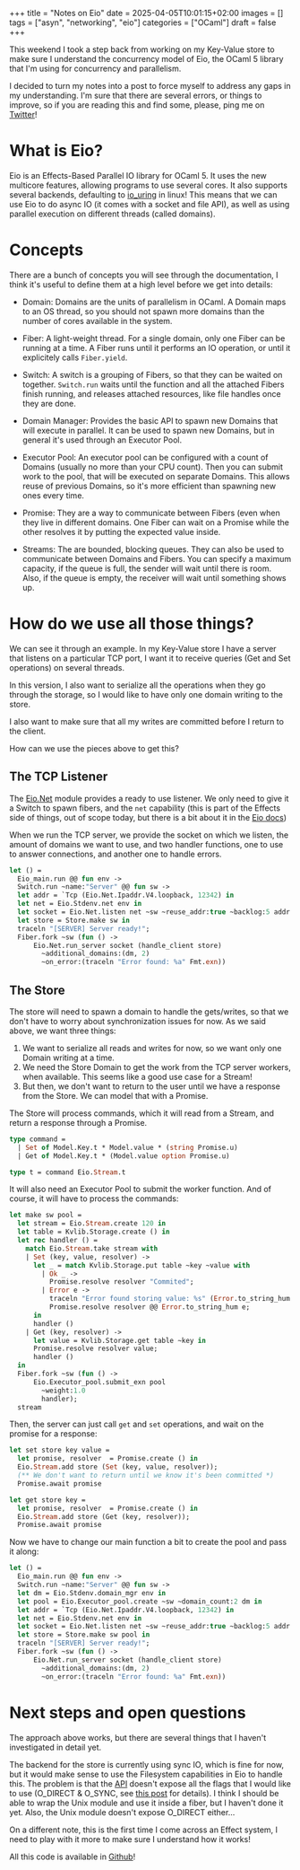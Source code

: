 +++
title = "Notes on Eio"
date = 2025-04-05T10:01:15+02:00
images = []
tags = ["asyn", "networking", "eio"]
categories = ["OCaml"]
draft = false
+++

This weekend I took a step back from working on my Key-Value store to
make sure I understand the concurrency model of Eio, the OCaml 5
library that I'm using for concurrency and parallelism.

I decided to turn my notes into a post to force myself to address any
gaps in my understanding. I'm sure that there are several errors, or
things to improve, so if you are reading this and find some, please,
ping me on [Twitter](https://x.com/jagarciagim)!

# What is Eio?
Eio is an Effects-Based Parallel IO library for OCaml 5. It uses the
new multicore features, allowing programs to use several cores. It
also supports several backends, defaulting to
[io_uring](https://unixism.net/loti/what_is_io_uring.html) in linux!
This means that we can use Eio to do async IO (it comes with a socket
and file API), as well as using parallel execution on different
threads (called domains).

# Concepts
There are a bunch of concepts you will see through the documentation,
I think it's useful to define them at a high level before we get into
details:

- Domain: Domains are the units of parallelism in OCaml. A Domain maps
to an OS thread, so you should not spawn more domains than the
number of cores available in the system.

- Fiber: A light-weight thread. For a single domain, only one Fiber
can be running at a time. A Fiber runs until it performs an IO
operation, or until it explicitely calls `Fiber.yield`.

- Switch: A switch is a grouping of Fibers, so that they can be waited
on together. `Switch.run` waits until the function and all the
attached Fibers finish running, and releases attached resources,
like file handles once they are done.

- Domain Manager: Provides the basic API to spawn new Domains that
will execute in parallel. It can be used to spawn new Domains, but
in general it's used through an Executor Pool.

- Executor Pool: An executor pool can be configured with a count of
Domains (usually no more than your CPU count). Then you can submit
work to the pool, that will be executed on separate Domains. This
allows reuse of previous Domains, so it's more efficient than
spawning new ones every time.

- Promise: They are a way to communicate between Fibers (even when
they live in different domains. One Fiber can wait on a Promise while
the other resolves it by putting the expected value inside.

- Streams: The are bounded, blocking queues. They can also be used to
communicate between Domains and Fibers. You can specify a maximum
capacity, if the queue is full, the sender will wait until there is
room. Also, if the queue is empty, the receiver will wait until
something shows up.

# How do we use all those things?

We can see it through an example. In my Key-Value store I have a
server that listens on a particular TCP port, I want it to receive
queries (Get and Set operations) on several threads.

In this version, I also want to serialize all the operations when they
go through the storage, so I would like to have only one domain
writing to the store.

I also want to make sure that all my writes are committed before I
return to the client.

How can we use the pieces above to get this?

## The TCP Listener

The
[Eio.Net](https://ocaml-multicore.github.io/eio/eio/Eio/Net/index.html)
module provides a ready to use listener. We only need to give it a
Switch to spawn fibers, and the `net` capability (this is part of the
Effects side of things, out of scope today, but there is a bit about
it in the [Eio
docs](https://github.com/ocaml-multicore/eio?tab=readme-ov-file#design-note-capabilities))

When we run the TCP server, we provide the socket on which we listen,
the amount of domains we want to use, and two handler functions, one
to use to answer connections, and another one to handle errors.

```ocaml
let () =
  Eio_main.run @@ fun env ->
  Switch.run ~name:"Server" @@ fun sw ->
  let addr = `Tcp (Eio.Net.Ipaddr.V4.loopback, 12342) in
  let net = Eio.Stdenv.net env in
  let socket = Eio.Net.listen net ~sw ~reuse_addr:true ~backlog:5 addr in
  let store = Store.make sw in
  traceln "[SERVER] Server ready!";
  Fiber.fork ~sw (fun () ->
      Eio.Net.run_server socket (handle_client store)
        ~additional_domains:(dm, 2)
        ~on_error:(traceln "Error found: %a" Fmt.exn))
```

## The Store

The store will need to spawn a domain to handle the gets/writes,
so that we don't have to worry about synchronization issues for
now. As we said above, we want three things:

1. We want to serialize all reads and writes for now, so we want only
one Domain writing at a time.
2. We need the Store Domain to get the work from the TCP server
workers, when available. This seems like a good use case for a
Stream!
3. But then, we don't want to return to the user until we have a
response from the Store. We can model that with a Promise.

The Store will process commands, which it will read from a Stream, and
return a response through a Promise.

```ocaml
type command =
  | Set of Model.Key.t * Model.value * (string Promise.u)
  | Get of Model.Key.t * (Model.value option Promise.u)

type t = command Eio.Stream.t

```

It will also need an Executor Pool to submit the worker function. And
of course, it will have to process the commands:

```ocaml
let make sw pool =
  let stream = Eio.Stream.create 120 in
  let table = Kvlib.Storage.create () in
  let rec handler () =
    match Eio.Stream.take stream with
    | Set (key, value, resolver) ->
      let _ = match Kvlib.Storage.put table ~key ~value with
        | Ok _ ->
          Promise.resolve resolver "Commited";
        | Error e ->
          traceln "Error found storing value: %s" (Error.to_string_hum e);
          Promise.resolve resolver @@ Error.to_string_hum e;
      in
      handler ()
    | Get (key, resolver) ->
      let value = Kvlib.Storage.get table ~key in
      Promise.resolve resolver value;
      handler ()
  in
  Fiber.fork ~sw (fun () ->
      Eio.Executor_pool.submit_exn pool
        ~weight:1.0
        handler);
  stream
```

Then, the server can just call `get` and `set` operations, and wait on the
promise for a response:

```ocaml
let set store key value =
  let promise, resolver  = Promise.create () in
  Eio.Stream.add store (Set (key, value, resolver));
  (** We don't want to return until we know it's been committed *)
  Promise.await promise

let get store key =
  let promise, resolver  = Promise.create () in
  Eio.Stream.add store (Get (key, resolver));
  Promise.await promise
```

Now we have to change our main function a bit to create the pool and
pass it along:

```ocaml
let () =
  Eio_main.run @@ fun env ->
  Switch.run ~name:"Server" @@ fun sw ->
  let dm = Eio.Stdenv.domain_mgr env in
  let pool = Eio.Executor_pool.create ~sw ~domain_count:2 dm in
  let addr = `Tcp (Eio.Net.Ipaddr.V4.loopback, 12342) in
  let net = Eio.Stdenv.net env in
  let socket = Eio.Net.listen net ~sw ~reuse_addr:true ~backlog:5 addr in
  let store = Store.make sw pool in
  traceln "[SERVER] Server ready!";
  Fiber.fork ~sw (fun () ->
      Eio.Net.run_server socket (handle_client store)
        ~additional_domains:(dm, 2)
        ~on_error:(traceln "Error found: %a" Fmt.exn))
```

# Next steps and open questions

The approach above works, but there are several things that I haven't
investigated in detail yet. 

The backend for the store is currently using sync IO, which is fine
for now, but it would make sense to use the Filesystem capabilities in
Eio to handle this. The problem is that the
[API](https://ocaml-multicore.github.io/eio/eio/Eio/Path/index.html)
doesn't expose all the flags that I would like to use (O_DIRECT &
O_SYNC, see [this
post](https://transactional.blog/how-to-learn/disk-io) for details). I
think I should be able to wrap the Unix module and use it inside a
fiber, but I haven't done it yet. Also, the Unix module doesn't expose
O_DIRECT either...

On a different note, this is the first time I come across an Effect
system, I need to play with it more to make sure I understand how it
works!

All this code is available in [Github](https://github.com/jagg/ocledis)!
